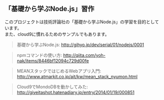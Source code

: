 
## 「基礎から学ぶNode.js」習作


このプロジェクトは技術評論社の「基礎から学ぶNode.js」の学習を目的としています。  
また、cloud9に慣れるためのサンプルでもあります。

> 基礎から学ぶNode.js: http://gihyo.jp/dev/serial/01/nodejs/0001

> npmコマンドの使い方: http://qiita.com/yoh-nak/items/8446bf12094c729d00fe

> MEANスタックではじめるWebアプリ入門: http://www.atmarkit.co.jp/ait/kw/mean_stack_nyumon.html

> Cloud9でMondoDBを動かしてみた: http://giveitashot.hatenadiary.jp/entry/2014/01/19/000851

